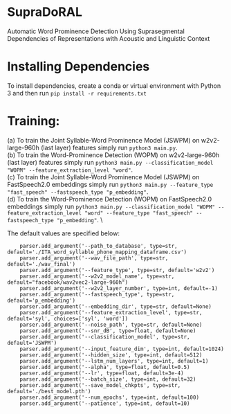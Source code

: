 # SupraDoRAL
Automatic Word Prominence Detection Using Suprasegmental Dependencies of Representations with Acoustic and Linguistic Context

# Installing Dependencies
To install dependencies, create a conda or virtual environment with Python 3 and then run ```pip install -r requirements.txt```

# Training:
(a) To train the Joint Syllable-Word Prominence Model (JSWPM) on w2v2-large-960h (last layer) features simply run ```python3 main.py```. \
(b) To train the Word-Prominence Detection (WOPM) on w2v2-large-960h (last layer) features simply run ```python3 main.py --classification_model "WOPM" --feature_extraction_level "word"```. \
(c) To train the Joint Syllable-Word Prominence Model (JSWPM) on FastSpeech2.0 embeddings simply run ```python3 main.py --feature_type "fast_speech" --fastspeech_type "p_embedding"```. \
(d) To train the Word-Prominence Detection (WOPM) on FastSpeech2.0 embeddings simply run ```python3 main.py --classification_model "WOPM" --feature_extraction_level "word" --feature_type "fast_speech" --fastspeech_type "p_embedding"```. \

The default values are specified below:
```
    parser.add_argument('--path_to_database', type=str, default='./ITA_word_syllable_phone_mapping_dataframe.csv')
    parser.add_argument('--wav_file_path', type=str, default='./wav_final')
    parser.add_argument('--feature_type', type=str, default='w2v2')
    parser.add_argument('--w2v2_model_name', type=str, default="facebook/wav2vec2-large-960h")
    parser.add_argument('--w2v2_layer_number', type=int, default=-1)
    parser.add_argument('--fastspeech_type', type=str, default='p_embedding')
    parser.add_argument('--embedding_dir', type=str, default=None)
    parser.add_argument('--feature_extraction_level', type=str, default='syl', choices=['syl', 'word'])
    parser.add_argument('--noise_path', type=str, default=None)
    parser.add_argument('--snr_dB', type=float, default=None)
    parser.add_argument('--classification_model', type=str, default='JSWPM')
    parser.add_argument('--input_feature_dim', type=int, default=1024)
    parser.add_argument('--hidden_size', type=int, default=512)
    parser.add_argument('--lstm_num_layers', type=int, default=1)
    parser.add_argument('--alpha', type=float, default=0.5)
    parser.add_argument('--lr', type=float, default=3e-4)
    parser.add_argument('--batch_size', type=int, default=32)
    parser.add_argument('--save_model_chkpts', type=str, default='./best_model.pth')
    parser.add_argument('--num_epochs', type=int, default=100)
    parser.add_argument('--patience', type=int, default=10)
```

